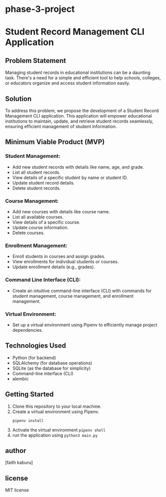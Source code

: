# phase-3-project
# Student Record Management CLI Application

## Problem Statement

Managing student records in educational institutions can be a daunting task. There's a need for a simple and efficient tool to help schools, colleges, or educators organize and access student information easily.

## Solution

To address this problem, we propose the development of a Student Record Management CLI application. This application will empower educational institutions to maintain, update, and retrieve student records seamlessly, ensuring efficient management of student information.

## Minimum Viable Product (MVP)

### Student Management:

- Add new student records with details like name, age, and grade.
- List all student records.
- View details of a specific student by name or student ID.
- Update student record details.
- Delete student records.

### Course Management:

- Add new courses with details like course name.
- List all available courses.
- View details of a specific course.
- Update course information.
- Delete courses.

### Enrollment Management:

- Enroll students in courses and assign grades.
- View enrollments for individual students or courses.
- Update enrollment details (e.g., grades).

### Command Line Interface (CLI):

- Create an intuitive command-line interface (CLI) with commands for student management, course management, and enrollment management.

### Virtual Environment:

- Set up a virtual environment using Pipenv to efficiently manage project dependencies.

## Technologies Used

- Python (for backend)
- SQLAlchemy (for database operations)
- SQLite (as the database for simplicity)
- Command-line interface (CLI)
- alembic

## Getting Started

1. Clone this repository to your local machine.
2. Create a virtual environment using Pipenv.
   ```shell
   pipenv install
3. Activate the virtual environment
    `pipenv shell`
4. run the application using 
   `python3 main.py`   

## author
[faith kaburu]

## license 
MIT license

